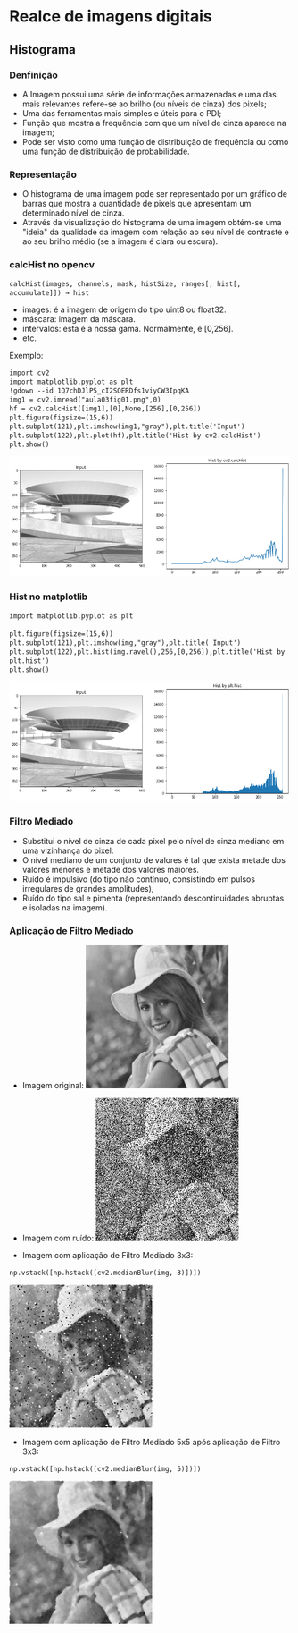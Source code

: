 # Realce de imagens digitais
## Histograma
### Denfinição
- A Imagem possui uma série de informações armazenadas e uma das mais relevantes refere-se ao brilho (ou níveis de cinza) dos pixels;
- Uma das ferramentas mais simples e úteis para o PDI;
- Função que mostra a frequência com que um nível de cinza aparece na imagem;
- Pode ser visto como uma função de distribuição de frequência ou como uma função de distribuição de probabilidade.

### Representação
- O histograma de uma imagem pode ser representado por um gráfico de barras que mostra a quantidade de pixels que apresentam um determinado nível de cinza.
- Através da visualização do histograma de uma imagem obtém-se uma "ideia" da qualidade da imagem com relação ao seu nível de contraste e ao seu brilho médio (se a imagem é clara ou escura).

### calcHist no opencv
``` 
calcHist(images, channels, mask, histSize, ranges[, hist[, accumulate]]) → hist
```
- images: é a imagem de origem do tipo uint8 ou float32.
- máscara: imagem da máscara.
- intervalos: esta é a nossa gama. Normalmente, é [0,256].
- etc.

Exemplo: 

```
import cv2
import matplotlib.pyplot as plt
!gdown --id 1Q7chDJlP5_cI2SOERDfs1viyCW3IpqKA
img1 = cv2.imread("aula03fig01.png",0)
hf = cv2.calcHist([img1],[0],None,[256],[0,256])
plt.figure(figsize=(15,6)) 
plt.subplot(121),plt.imshow(img1,"gray"),plt.title('Input')
plt.subplot(122),plt.plot(hf),plt.title('Hist by cv2.calcHist')
plt.show()
```
![Architecture -> hist](./img/aula03fig01.png)

### Hist no matplotlib
```
import matplotlib.pyplot as plt

plt.figure(figsize=(15,6)) 
plt.subplot(121),plt.imshow(img,"gray"),plt.title('Input')
plt.subplot(122),plt.hist(img.ravel(),256,[0,256]),plt.title('Hist by plt.hist')
plt.show()
```
![Architecture -> hist](./img/aula03fig02.png)

### Filtro Mediado

- Substitui o nível de cinza de cada pixel pelo nível de cinza mediano em uma vizinhança do pixel.
- O nível mediano de um conjunto de valores é tal que exista metade dos valores menores e metade dos valores maiores.
- Ruído é impulsivo (do tipo não contínuo, consistindo em pulsos irregulares de grandes amplitudes),
- Ruído do tipo sal e pimenta (representando descontinuidades abruptas e isoladas na imagem).

### Aplicação de Filtro Mediado

- Imagem original:
![Elaine](./img/elaineorigclean.png)

- Imagem com ruído:
![Elaine ruido](./img/elaineruido.png)

- Imagem com aplicação de Filtro Mediado 3x3:
```
np.vstack([np.hstack([cv2.medianBlur(img, 3)])])
```
![Elaine ruido](./img/elaine3x3.png)

- Imagem com aplicação de Filtro Mediado 5x5 após aplicação de Filtro 3x3:
```
np.vstack([np.hstack([cv2.medianBlur(img, 5)])])
```
![Elaine ruido](./img/elaine3x5.png)